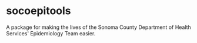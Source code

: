 # socoepitools
A package for making the lives of the Sonoma County Department of Health Services' Epidemiology Team easier.

